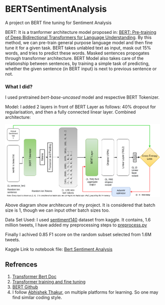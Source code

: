 # BERTSentimentAnalysis
A project  on BERT fine tuning for Sentiment Analysis

BERT: It is a tranformer architecture model proposed in: <a href="https://arxiv.org/abs/1810.04805">BERT: Pre-training of Deep Bidirectional Transformers for Language Understanding</a>. By this method, we can pre-train general purpose language model and then fine tune it for a given task. BERT takes unlabled text 
as input, mask out 15% words, and tries to predict these words. Masked sentences propogates through transformer architecture. BERT Model also takes care of the relationship between sentences, by training a simple task of predicting, whether the given sentence (in BERT input) is next to previous sentence or not. 

### What I did?

I used pretrained *bert-base-uncased* model and respective BERT Tokenizer. 

Model: I added 2 layers in front of BERT Layer as follows: 40% dropout for regularisation, and then a fully connected linear layer.
Combined architecture:

<img src="image/sentiment_arch.png">

Above diagram show architecure of my project. It is considered that batch size is 1, though we can input other batch sizes too.

Data Set Used: I used <a href="https://www.kaggle.com/kazanova/sentiment140">sentiment140</a> dataset from kaggle. It contains, 1.6 million tweets, I have added my preprocessing steps to <a href="./preprocess.py">preprocess.py</a>

Finally I achived 0.85 F1 score on the random subset selected from 1.6M tweets.

Kaggle Link to notebook file: <a href="">Bert Sentiment Analysis</a>

## Refrences
1. <a href="https://huggingface.co/transformers/model_doc/bert.html">Transformer Bert Doc</a>
2. <a href="https://huggingface.co/transformers/model_doc/bert.html">Transformer training and fine tuning</a>
3. <a href="https://github.com/google-research/bert">BERT Github</a>
4. I follow <a href="https://github.com/abhishekkrthakur/">Abhishek Thakur</a>, on multiple platforms for learning. So one may find similar coding style.